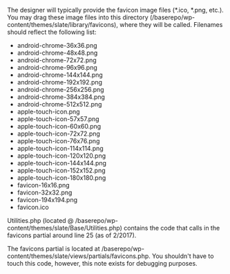 The designer will typically provide the favicon image files (*.ico, *.png, etc.). You may drag these image files into this directory (/baserepo/wp-content/themes/slate/library/favicons), where they will be called. Filenames should reflect the following list:

 * android-chrome-36x36.png
 * android-chrome-48x48.png
 * android-chrome-72x72.png
 * android-chrome-96x96.png
 * android-chrome-144x144.png
 * android-chrome-192x192.png
 * android-chrome-256x256.png
 * android-chrome-384x384.png
 * android-chrome-512x512.png
 * apple-touch-icon.png
 * apple-touch-icon-57x57.png
 * apple-touch-icon-60x60.png
 * apple-touch-icon-72x72.png
 * apple-touch-icon-76x76.png
 * apple-touch-icon-114x114.png
 * apple-touch-icon-120x120.png
 * apple-touch-icon-144x144.png
 * apple-touch-icon-152x152.png
 * apple-touch-icon-180x180.png
 * favicon-16x16.png
 * favicon-32x32.png
 * favicon-194x194.png
 * favicon.ico


Utilities.php (located @ /baserepo/wp-content/themes/slate/Base/Utilities.php) contains the code that calls in the favicons partial around line 25 (as of 2/2017).

The favicons partial is located at /baserepo/wp-content/themes/slate/views/partials/favicons.php. You shouldn't have to touch this code, however, this note exists for debugging purposes.
